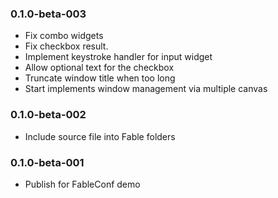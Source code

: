 ### 0.1.0-beta-003

* Fix combo widgets
* Fix checkbox result.
* Implement keystroke handler for input widget
* Allow optional text for the checkbox
* Truncate window title when too long
* Start implements window management via multiple canvas


### 0.1.0-beta-002

* Include source file into Fable folders

### 0.1.0-beta-001

* Publish for FableConf demo
